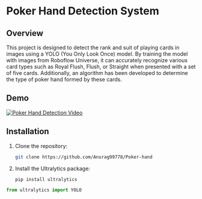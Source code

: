 # Poker Hand Detection System

## Overview
This project is designed to detect the rank and suit of playing cards in images using a YOLO (You Only Look Once) model. By training the model with images from Roboflow Universe, it can accurately recognize various card types such as Royal Flush, Flush, or Straight when presented with a set of five cards. Additionally, an algorithm has been developed to determine the type of poker hand formed by these cards.

## Demo 
[![Poker Hand Detection Video](https://img.youtube.com/vi/HND97fVF6vY/0.jpg)](https://youtu.be/HND97fVF6vY?si=xHFOQl2gFRdiotCv)

## Installation

1. Clone the repository:
    ```sh
    git clone https://github.com/Anurag99778/Poker-hand
    ```

2. Install the Ultralytics package:
    ```sh
    pip install ultralytics
    ```



```python
from ultralytics import YOLO
